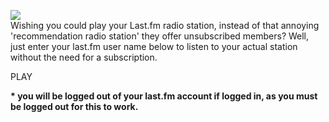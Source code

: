 [![](http://bp0.blogger.com/_kfv2ADnjgQg/R6piJN_4ucI/AAAAAAAAAy8/_rOhodbfEG8/s400/red_logo.jpg)](http://bp0.blogger.com/_kfv2ADnjgQg/R6piJN_4ucI/AAAAAAAAAy8/_rOhodbfEG8/s1600-h/red_logo.jpg)  
Wishing you could play your Last.fm radio station, instead of that annoying 'recommendation radio station' they offer unsubscribed members? Well, just enter your last.fm user name below to listen to your actual station without the need for a subscription.  
  
PLAY  
  
**\* you will be logged out of your last.fm account if logged in, as you must be logged out for this to work.**